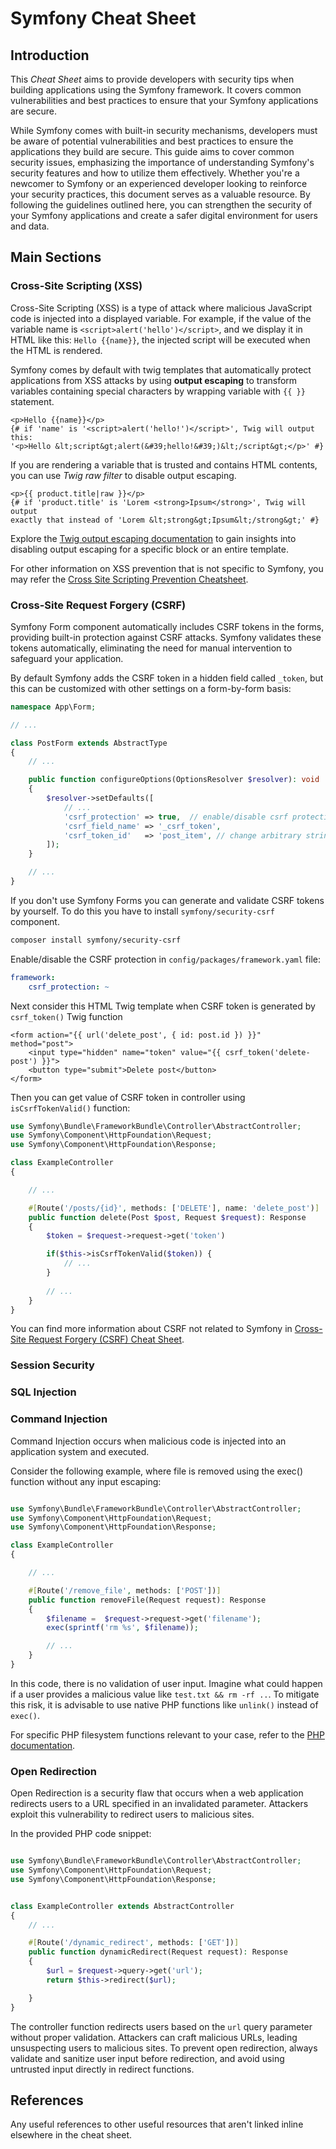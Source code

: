 # Symfony Cheat Sheet
## Introduction

This *Cheat Sheet* aims to provide developers with security tips when building applications using the Symfony framework. It covers common vulnerabilities and best practices to ensure that your Symfony applications are secure.

While Symfony comes with built-in security mechanisms, developers must be aware of potential vulnerabilities and best practices to ensure the applications they build are secure. This guide aims to cover common security issues, emphasizing the importance of understanding Symfony's security features and how to utilize them effectively.
Whether you're a newcomer to Symfony or an experienced developer looking to reinforce your security practices, this document serves as a valuable resource. By following the guidelines outlined here, you can strengthen the security of your Symfony applications and create a safer digital environment for users and data.


## Main Sections

### Cross-Site Scripting (XSS)

Cross-Site Scripting (XSS) is a type of attack where malicious JavaScript code is injected into a displayed variable. For example, if the value of the variable name is `<script>alert('hello')</script>`, and we display it in HTML like this: `Hello {{name}}`, the injected script will be executed when the HTML is rendered.

Symfony comes by default with twig templates that automatically protect applications from XSS attacks by using **output escaping** to transform variables containing special characters by wrapping variable with `{{ }}` statement.

```twig
<p>Hello {{name}}</p>
{# if 'name' is '<script>alert('hello!')</script>', Twig will output this:
'<p>Hello &lt;script&gt;alert(&#39;hello!&#39;)&lt;/script&gt;</p>' #}
```
If you are rendering a variable that is trusted and contains HTML contents, you can use *Twig raw filter* to disable output escaping.

```twig
<p>{{ product.title|raw }}</p>
{# if 'product.title' is 'Lorem <strong>Ipsum</strong>', Twig will output
exactly that instead of 'Lorem &lt;strong&gt;Ipsum&lt;/strong&gt;' #}
```

Explore the [Twig output escaping documentation](https://twig.symfony.com/doc/3.x/api.html#escaper-extension) to gain insights into disabling output escaping for a specific block or an entire template.

For other information on XSS prevention that is not specific to Symfony, you may refer the [Cross Site Scripting Prevention Cheatsheet](Cross_Site_Scripting_Prevention_Cheat_Sheet.md).


### Cross-Site Request Forgery (CSRF)

Symfony Form component automatically includes CSRF tokens in the forms, providing built-in protection against CSRF attacks. Symfony validates these tokens automatically, eliminating the need for manual intervention to safeguard your application.

By default Symfony adds the CSRF token in a hidden field called `_token`, but this can be customized with other settings on a form-by-form basis:

```php
namespace App\Form;

// ...

class PostForm extends AbstractType
{
    // ...

    public function configureOptions(OptionsResolver $resolver): void
    {
        $resolver->setDefaults([
            // ... 
            'csrf_protection' => true,  // enable/disable csrf protection for this form
            'csrf_field_name' => '_csrf_token',
            'csrf_token_id'   => 'post_item', // change arbitrary string used to generate
        ]);
    }

    // ...
}
```

If you don't use Symfony Forms you can generate and validate CSRF tokens by yourself. To do this you have to install `symfony/security-csrf` component.
```bash
composer install symfony/security-csrf
```
Enable/disable the CSRF protection in `config/packages/framework.yaml` file:
```yaml
framework:
    csrf_protection: ~
```

Next consider this HTML Twig template when CSRF token is generated by `csrf_token()` Twig function

```twig
<form action="{{ url('delete_post', { id: post.id }) }}" method="post">
    <input type="hidden" name="token" value="{{ csrf_token('delete-post') }}">
    <button type="submit">Delete post</button>
</form>
```
Then you can get value of CSRF token in controller using `isCsrfTokenValid()` function:
```php
use Symfony\Bundle\FrameworkBundle\Controller\AbstractController;
use Symfony\Component\HttpFoundation\Request;
use Symfony\Component\HttpFoundation\Response;

class ExampleController 
{

    // ... 

    #[Route('/posts/{id}', methods: ['DELETE'], name: 'delete_post')]
    public function delete(Post $post, Request $request): Response 
    { 
        $token = $request->request->get('token')

        if($this->isCsrfTokenValid($token)) {
            // ...
        }
        
        // ...
    }
}
```

You can find more information about CSRF not related to Symfony in [Cross-Site Request Forgery (CSRF) Cheat Sheet](Cross_Site_Request_Forgery_Prevention_Cheat_Sheet.md).


### Session Security

### SQL Injection

### Command Injection

Command Injection occurs when malicious code is injected into an application system and executed.


Consider the following example, where file is removed using the exec() function without any input escaping:

```php

use Symfony\Bundle\FrameworkBundle\Controller\AbstractController;
use Symfony\Component\HttpFoundation\Request;
use Symfony\Component\HttpFoundation\Response;

class ExampleController 
{

    // ...

    #[Route('/remove_file', methods: ['POST'])]
    public function removeFile(Request request): Response
    {
        $filename =  $request->request->get('filename');
        exec(sprintf('rm %s', $filename));

        // ...
    }
}
```

In this code, there is no validation of user input. Imagine what could happen if a user provides a malicious value like `test.txt && rm -rf ..`.  To mitigate this risk, it is advisable to use native PHP functions like `unlink()` instead of `exec()`.

For specific PHP filesystem functions relevant to your case, refer to the [PHP documentation](https://www.php.net/manual/en/refs.fileprocess.file.php).







### Open Redirection


Open Redirection is a security flaw that occurs when a web application redirects users to a URL specified in an invalidated parameter. Attackers exploit this vulnerability to redirect users to malicious sites.

In the provided PHP code snippet:
```php

use Symfony\Bundle\FrameworkBundle\Controller\AbstractController;
use Symfony\Component\HttpFoundation\Request;
use Symfony\Component\HttpFoundation\Response;


class ExampleController extends AbstractController 
{
    // ...

    #[Route('/dynamic_redirect', methods: ['GET'])]
    public function dynamicRedirect(Request request): Response 
    {
        $url = $request->query->get('url');
        return $this->redirect($url);

    }
}

```
The controller function redirects users based on the `url` query parameter without proper validation. Attackers can craft malicious URLs, leading unsuspecting users to malicious sites. To prevent open redirection, always validate and sanitize user input before redirection, and avoid using untrusted input directly in redirect functions.




## References

Any useful references to other useful resources that aren't linked inline elsewhere in the cheat sheet.

